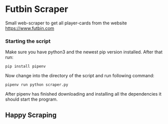 # Futbin Scraper
Small web-scraper to get all player-cards from the website https://www.futbin.com

### Starting the script
Make sure you have python3 and the newest pip version installed. After that run:
```
pip install pipenv
```
Now change into the directory of the script and run following command:
```
pipenv run python scraper.py
```
After pipenv has finished downloading and installing all the dependencies it should start the program.

## Happy Scraping